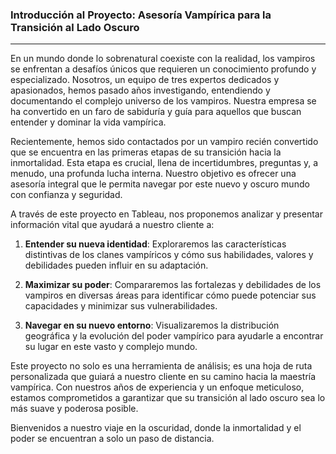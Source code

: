 ### Introducción al Proyecto: Asesoría Vampírica para la Transición al Lado Oscuro

---

En un mundo donde lo sobrenatural coexiste con la realidad, los vampiros se enfrentan a desafíos únicos que requieren un conocimiento profundo y especializado. Nosotros, un equipo de tres expertos dedicados y apasionados, hemos pasado años investigando, entendiendo y documentando el complejo universo de los vampiros. Nuestra empresa se ha convertido en un faro de sabiduría y guía para aquellos que buscan entender y dominar la vida vampírica. 

Recientemente, hemos sido contactados por un vampiro recién convertido que se encuentra en las primeras etapas de su transición hacia la inmortalidad. Esta etapa es crucial, llena de incertidumbres, preguntas y, a menudo, una profunda lucha interna. Nuestro objetivo es ofrecer una asesoría integral que le permita navegar por este nuevo y oscuro mundo con confianza y seguridad.

A través de este proyecto en Tableau, nos proponemos analizar y presentar información vital que ayudará a nuestro cliente a:

1. **Entender su nueva identidad**: Exploraremos las características distintivas de los clanes vampíricos y cómo sus habilidades, valores y debilidades pueden influir en su adaptación.
   
2. **Maximizar su poder**: Compararemos las fortalezas y debilidades de los vampiros en diversas áreas para identificar cómo puede potenciar sus capacidades y minimizar sus vulnerabilidades.
   
3. **Navegar en su nuevo entorno**: Visualizaremos la distribución geográfica y la evolución del poder vampírico para ayudarle a encontrar su lugar en este vasto y complejo mundo.

Este proyecto no solo es una herramienta de análisis; es una hoja de ruta personalizada que guiará a nuestro cliente en su camino hacia la maestría vampírica. Con nuestros años de experiencia y un enfoque meticuloso, estamos comprometidos a garantizar que su transición al lado oscuro sea lo más suave y poderosa posible.

Bienvenidos a nuestro viaje en la oscuridad, donde la inmortalidad y el poder se encuentran a solo un paso de distancia.